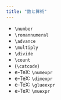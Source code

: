 ```yaml
---
title: "数と算術"
---
```


* `\number`
* `\romannumeral`
* `\advance`
* `\multiply`
* `\divide`
* `\count`
* (`\catcode`)
* e-TeX: `\numexpr`
* e-TeX: `\dimexpr`
* e-TeX: `\glueexpr`
* e-TeX: `\muexpr`
